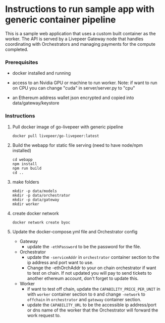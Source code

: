 
# Instructions to run sample app with generic container pipeline
 
This is a sample web application that uses a custom built container as the worker.  The API is served by a Livepeer Gateway node that handles coordinating with Orchestrators and managing payments for the compute completed.  

### Prerequisites

- docker installed and running

- access to an Nvidia GPU or machine to run worker.  Note: if want to run on CPU you can change "cuda" in server/server.py to "cpu"

- an Ethereum address wallet json encrypted and copied into data/gateway/keystore

### Instructions  

1. Pull docker image of go-livepeer with generic pipeline

     `docker pull livepeer/go-livepeer:latest`

2) Build the webapp for static file serving (need to have node/npm installed)
    ```
    cd webapp
    npm install
    npm run build
    cd ..
    ```
3) make folders
    ```
    mkdir -p data/models
    mkdir -p data/orchestrator
    mkdir -p data/gateway
    mkdir worker
    ```

4) create docker network
    ```
    docker network create byoc
    ```
5) Update the docker-compose.yml file and Orchestrator config
    - Gateway
      - update the `-ethPassword` to be the password for the file.
    - Orchestrator
      - update the `-serviceAddr` in `orchestrator` container section to the ip address and port want to use.
      - Change the -ethOrchAddr to your on chain orchestrator if want to test on chain. If not updated you will pay to send tickets to another ethereum account, don't forget to update this.
    - Worker
      - if want to test off chain, update the `CAPABILITY_PRICE_PER_UNIT` in with `worker` container section to `0` and change `-network` to `offchain` in `orchestrator` and `gateway` container section.
      - update the `CAPABILITY_URL` to be the accessible ip address/port or dns name of the worker that the Orchestrator will forward the work request to.
    
